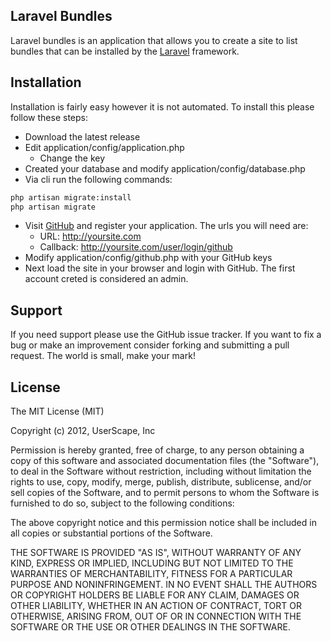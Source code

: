 ## Laravel Bundles

Laravel bundles is an application that allows you to create a site to list bundles that can
be installed by the [Laravel](http://laravel.com) framework.

## Installation

Installation is fairly easy however it is not automated. To install this please follow these steps:

* Download the latest release
* Edit application/config/application.php
	* Change the key
* Created your database and modify application/config/database.php
* Via cli run the following commands:

```bash
php artisan migrate:install
php artisan migrate
```
* Visit [GitHub](https://github.com/account/applications/new) and register your application. The urls you will need are:
	* URL: http://yoursite.com
	* Callback: http://yoursite.com/user/login/github
* Modify application/config/github.php with your GitHub keys
* Next load the site in your browser and login with GitHub. The first account creted is considered an admin.

## Support

If you need support please use the GitHub issue tracker. If you want to fix a bug or make an improvement consider
forking and submitting a pull request. The world is small, make your mark!

## License

The MIT License (MIT)

Copyright (c) 2012, UserScape, Inc

Permission is hereby granted, free of charge, to any person obtaining a copy of
this software and associated documentation files (the "Software"), to deal in
the Software without restriction, including without limitation the rights to
use, copy, modify, merge, publish, distribute, sublicense, and/or sell copies of
the Software, and to permit persons to whom the Software is furnished to do so,
subject to the following conditions:

The above copyright notice and this permission notice shall be included in all
copies or substantial portions of the Software.

THE SOFTWARE IS PROVIDED "AS IS", WITHOUT WARRANTY OF ANY KIND, EXPRESS OR
IMPLIED, INCLUDING BUT NOT LIMITED TO THE WARRANTIES OF MERCHANTABILITY, FITNESS
FOR A PARTICULAR PURPOSE AND NONINFRINGEMENT. IN NO EVENT SHALL THE AUTHORS OR
COPYRIGHT HOLDERS BE LIABLE FOR ANY CLAIM, DAMAGES OR OTHER LIABILITY, WHETHER
IN AN ACTION OF CONTRACT, TORT OR OTHERWISE, ARISING FROM, OUT OF OR IN
CONNECTION WITH THE SOFTWARE OR THE USE OR OTHER DEALINGS IN THE SOFTWARE.